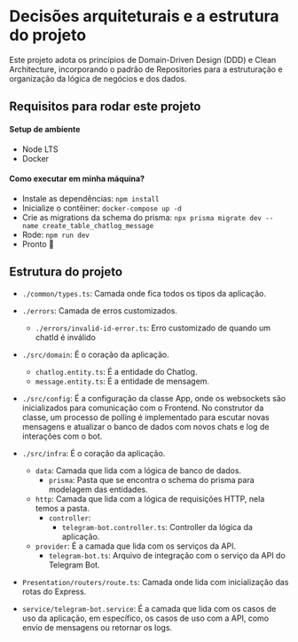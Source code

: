# Decisões arquiteturais e a estrutura do projeto
Este projeto adota os princípios de Domain-Driven Design (DDD) e Clean Architecture, incorporando o padrão de Repositories para a estruturação e organização da lógica de negócios e dos dados.

## Requisitos para rodar este projeto

#### Setup de ambiente
- Node LTS
- Docker

#### Como executar em minha máquina?
- Instale as dependências: `npm install`
- Inicialize o contêiner: `docker-compose up -d`
- Crie as migrations da schema do prisma: `npx prisma migrate dev --name create_table_chatlog_message`
- Rode: `npm run dev`
- Pronto 🎉

## Estrutura do projeto
- `./common/types.ts`: Camada onde fica todos os tipos da aplicação.

- `./errors`: Camada de erros customizados.
   - `./errors/invalid-id-error.ts`: Erro customizado de quando um chatId é inválido

- `./src/domain`: É o coração da aplicação.
   - `chatlog.entity.ts`: É a entidade do Chatlog.
   - `message.entity.ts`: É a entidade de mensagem.

- `./src/config`: É a configuração da classe App, onde os websockets são inicializados para comunicação com o Frontend. No construtor da classe, um processo de polling é implementado para escutar novas mensagens e atualizar o banco de dados com novos chats e log de interações com o bot.

- `./src/infra`: É o coração da aplicação.
  - `data`: Camada que lida com a lógica de banco de dados.
    - `prisma`: Pasta que se encontra o schema do prisma para modelagem das entidades.
  - `http`: Camada que lida com a lógica de requisições HTTP, nela temos a pasta.
    - `controller`:
      - `telegram-bot.controller.ts`: Controller da lógica da aplicação.
  - `provider`: É a camada que lida com os serviços da API.
      - `telegram-bot.ts`: Arquivo de integração com o serviço da API do Telegram Bot.
- `Presentation/routers/route.ts`: Camada onde lida com inicialização das rotas do Express. 

- `service/telegram-bot.service`: É a camada que lida com os casos de uso da aplicação, em específico, os casos de uso com a API, como envio de mensagens ou retornar os logs.







   
